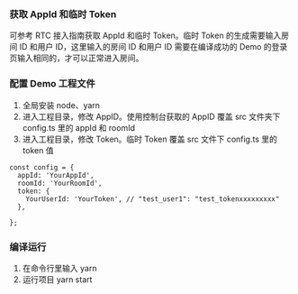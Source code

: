 ### 获取 AppId 和临时 Token

可参考 RTC 接入指南获取 AppId 和临时 Token。临时 Token 的生成需要输入房间 ID 和用户 ID，这里输入的房间 ID 和用户 ID 需要在编译成功的 Demo 的登录页输入相同的，才可以正常进入房间。

### 配置 Demo 工程文件

1. 全局安装 node、yarn
2. 进入工程目录，修改 AppID。使用控制台获取的 AppID 覆盖 src 文件夹下 config.ts 里的 appId 和 roomId
3. 进入工程目录，修改 Token。临时 Token 覆盖 src 文件下 config.ts 里的 token 值

```
const config = {
  appId: 'YourAppId',
  roomId: 'YourRoomId',
  token: {
    YourUserId: 'YourToken', // "test_user1": "test_tokenxxxxxxxxx"
  },

};
```

### 编译运行

1. 在命令行里输入 yarn
2. 运行项目 yarn start
